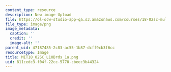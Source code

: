 ```yaml
---
content_type: resource
description: New image Upload
file: https://ol-ocw-studio-app-qa.s3.amazonaws.com/courses/18-02sc-multivariable-calculus-fall-2010/811cedc3f04f22cc5770cbeec3b44324_MIT18_02SC_L10Brds_1a.png
file_type: image/png
image_metadata:
  caption: ''
  credit: ''
  image-alt: ''
parent_uid: 47187485-2c83-ac55-1b87-dcff9cb3f6cc
resourcetype: Image
title: MIT18_02SC_L10Brds_1a.png
uid: 811cedc3-f04f-22cc-5770-cbeec3b44324
---
```

